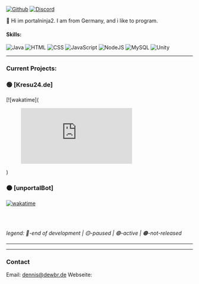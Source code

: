<a href="https://github.com/portalninja2">![Github](https://img.shields.io/badge/GitHub-100000?style=for-the-badge&logo=github&logoColor=white)</a>
<a href="https://discord.gg/wqkJ4Shy">![Discord](https://img.shields.io/badge/Discord-7289DA?style=for-the-badge&logo=discord&logoColor=white)</a>

👋 Hi im portalninja2. I am from Germany, and i like to program.

#### Skills:
![Java](https://img.shields.io/badge/Java-ED8B00?style=for-the-badge&logo=java&logoColor=white)
![HTML](https://img.shields.io/badge/HTML5-E34F26?style=for-the-badge&logo=html5&logoColor=white)
![CSS](https://img.shields.io/badge/CSS3-1572B6?style=for-the-badge&logo=css3&logoColor=white)
![JavaScript](https://img.shields.io/badge/JavaScript-F7DF1E?style=for-the-badge&logo=javascript&logoColor=black)
![NodeJS](https://img.shields.io/badge/Node.js-43853D?style=for-the-badge&logo=node.js&logoColor=white)
![MySQL](https://img.shields.io/badge/MySQL-00000F?style=for-the-badge&logo=mysql&logoColor=white)
![Unity](https://img.shields.io/badge/Unity-100000?style=for-the-badge&logo=unity&logoColor=white)


---

### Current Projects:
### 🟢 [Kresu24.de]
[![wakatime](<figure><embed src="https://wakatime.com/share/@a4dbe430-e650-4282-8362-00b31f6c255f/3339d0de-d39c-4285-9727-ebac78859b04.svg"></embed></figure>)

### 🟠 [unportalBot]
[![wakatime](https://wakatime.com/badge/user/a4dbe430-e650-4282-8362-00b31f6c255f/project/5bbb1d74-e0ac-4728-8961-6e03338a3276.svg)](https://wakatime.com/badge/user/a4dbe430-e650-4282-8362-00b31f6c255f/project/5bbb1d74-e0ac-4728-8961-6e03338a3276)

<br>
<br>

*legend:*
*🔴-end of development | 🟡-paused | 🟢-active | 🟠-not-released* 

---

---



### Contact
Email: <a href="mailto:dennist@dewbr.de">dennis@dewbr.de</a>
Webseite: <a href="dewbr.de"><a/>

<!---
EinfachKonrad/EinfachKonrad is a ✨ special ✨ repository because its `README.md` (this file) appears on your GitHub profile.
You can click the Preview link to take a look at your changes.
--->
<br>

